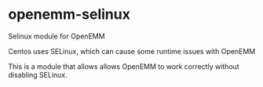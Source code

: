 # openemm-selinux
Selinux module for OpenEMM

Centos uses SELinux, which can cause some runtime issues with OpenEMM

This is a module that allows allows OpenEMM to work correctly without disabling SELinux.



